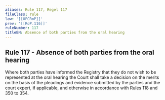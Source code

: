 ```yaml
---
aliases: Rule 117, Regel 117
fileClass: rule
law: '[[UPCRoP]]'
prev: '[[RoP.116]]'
ruleNumber: 117
titleEN: Absence of both parties from the oral hearing
---
```


## Rule 117 - Absence of both parties from the oral hearing

Where both parties have informed the Registry that they do not wish to be represented at the oral hearing the Court shall take a decision on the merits on the basis of the pleadings and evidence submitted by the parties and the court expert, if applicable, and otherwise in accordance with Rules  118 and 350 to 354.